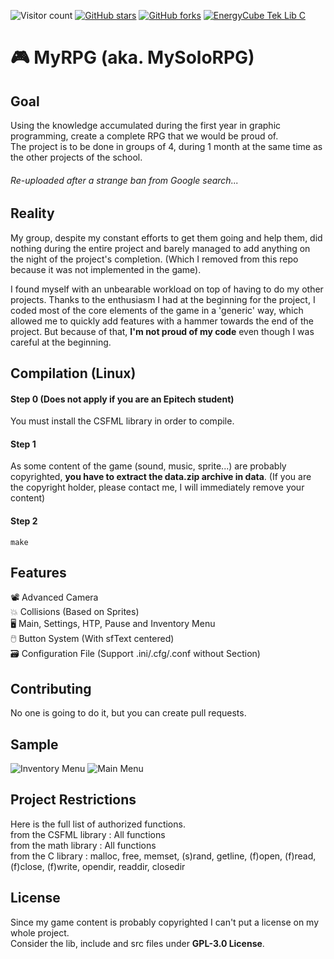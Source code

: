 ![Visitor count](https://shields-io-visitor-counter.herokuapp.com/badge?page=EnergyCube.MySoloRPG)
[![GitHub stars](https://img.shields.io/github/stars/EnergyCube/MySoloRPG)](https://github.com/EnergyCube/MySoloRPG/stargazers)
[![GitHub forks](https://img.shields.io/github/forks/EnergyCube/MySoloRPG)](https://github.com/EnergyCube/MySoloRPG/network)
[![EnergyCube Tek Lib C](https://img.shields.io/badge/Energy%20Tek%20Lib%20C-v3.5%20(Edited%20for%20RPG)-blue)](https://github.com/EnergyCube/MySoloRPG)
# 🎮 MyRPG (aka. MySoloRPG)

## Goal
Using the knowledge accumulated during the first year in graphic programming, create a complete RPG that we would be proud of.\
The project is to be done in groups of 4, during 1 month at the same time as the other projects of the school.

###### Re-uploaded after a *strange* ban from Google search...

## Reality

My group, despite my constant efforts to get them going and help them, did nothing during the entire project and barely managed to add anything on the night of the project's completion. (Which I removed from this repo because it was not implemented in the game).

I found myself with an unbearable workload on top of having to do my other projects.
Thanks to the enthusiasm I had at the beginning for the project, I coded most of the core elements of the game in a 'generic' way, which allowed me to quickly add features with a hammer towards the end of the project. But because of that, **I'm not proud of my code** even though I was careful at the beginning.

## Compilation (Linux)

#### Step 0 (Does not apply if you are an Epitech student)

You must install the CSFML library in order to compile.

#### Step 1

As some content of the game (sound, music, sprite...) are probably copyrighted, **you have to extract the data.zip archive in data**.
(If you are the copyright holder, please contact me, I will immediately remove your content)

#### Step 2

```shell
make
```

## Features

📽️ Advanced Camera\
💥 Collisions (Based on Sprites)\
🖥️ Main, Settings, HTP, Pause and Inventory Menu\
🖱️ Button System (With sfText centered)\
🗃️ Configuration File (Support .ini/.cfg/.conf without Section)

## Contributing
No one is going to do it, but you can create pull requests.

## Sample
![Inventory Menu](https://raw.githubusercontent.com/EnergyCube/MySoloRPG/main/sample/inv_menu.gif)
![Main Menu](https://raw.githubusercontent.com/EnergyCube/MySoloRPG/main/sample/main_menu.gif)

## Project Restrictions
Here is the full list of authorized functions.\
from the CSFML library : All functions\
from the math library : All functions\
from the C library : malloc, free, memset, (s)rand, getline, (f)open, (f)read, (f)close, (f)write, opendir, readdir, closedir

## License
Since my game content is probably copyrighted I can't put a license on my whole project.\
Consider the lib, include and src files under **GPL-3.0 License**.
